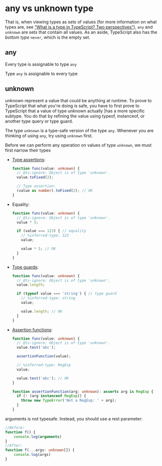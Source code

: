 # any vs unknown type

That is, when viewing types as sets of values (for more information on what types are, see [“What is a type in TypeScript? Two perspectives”](https://2ality.com/2020/02/understanding-types-typescript.html)), `any` and `unknown` are sets that contain all values. As an aside, TypeScript also has the *bottom type* `never`, which is the empty set.

## any

Every type is assignable to type `any`

Type `any` is assignable to every type

## unknown

unknown represent a value that could be anything at runtime. To prove to TypeScript that what  you're doing is safe, you have to first prove to TypeScript that a value of type unknown actually |has a more specific subtype. You do that by refining the value using typeof, instanceof, or another type query or type guard.                            

The type `unknown` is a type-safe version of the type `any`. Whenever you are thinking of using `any`, try using `unknown` first.

Before we can perform any operation on values of type `unknown`, we must first narrow their types

- [Type assertions](https://2ality.com/2020/06/type-assertions-typescript.html):

  ```ts
  function func(value: unknown) {
    // @ts-ignore: Object is of type 'unknown'.
    value.toFixed(2);
  
    // Type assertion:
    (value as number).toFixed(2); // OK
  }
  ```

- Equality:

  ```ts
  function func(value: unknown) {
    // @ts-ignore: Object is of type 'unknown'.
    value * 5;
  
    if (value === 123) { // equality
      // %inferred-type: 123
      value;
  
      value * 5; // OK
    }
  }
  ```

- [Type guards](https://2ality.com/2020/06/type-guards-assertion-functions-typescript.html):

  ```ts
  function func(value: unknown) {
    // @ts-ignore: Object is of type 'unknown'.
    value.length;
  
    if (typeof value === 'string') { // type guard
      // %inferred-type: string
      value;
  
      value.length; // OK
    }
  }
  ```

- [Assertion functions](https://2ality.com/2020/06/type-guards-assertion-functions-typescript.html):

  ```ts
  function func(value: unknown) {
    // @ts-ignore: Object is of type 'unknown'.
    value.test('abc');
  
    assertionFunction(value);
  
    // %inferred-type: RegExp
    value;
  
    value.test('abc'); // OK
  }
  
  function assertionFunction(arg: unknown): asserts arg is RegExp {
    if (! (arg instanceof RegExp)) {
      throw new TypeError('Not a RegExp: ' + arg);
    }
  }
  ```

arguments is not typesafe. Instead, you should use a rest parameter:
```ts
//Before: 
function f() { 
    console.log(arguments) 
}   
//After: 
function f(...args: unknown[]) { 
    console.log(args) 
} 
```